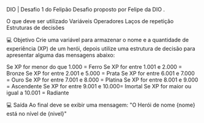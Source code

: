 DIO | Desafio 1 do Felipão
Desafio proposto por Felipe da DIO .

O que deve ser utilizado
Variáveis
Operadores
Laços de repetição
Estruturas de decisões

💻 Objetivo
Crie uma variável para armazenar o nome e a quantidade de experiência (XP) de um herói, depois utilize uma estrutura de decisão para apresentar alguma das mensagens abaixo:

Se XP for menor do que 1.000 = Ferro Se XP for entre 1.001 e 2.000 = Bronze Se XP for entre 2.001 e 5.000 = Prata Se XP for entre 6.001 e 7.000 = Ouro Se XP for entre 7.001 e 8.000 = Platina Se XP for entre 8.001 e 9.000 = Ascendente Se XP for entre 9.001 e 10.000= Imortal Se XP for maior ou igual a 10.001 = Radiante


💻 Saída
Ao final deve se exibir uma mensagem: "O Herói de nome {nome} está no nível de {nivel}"
